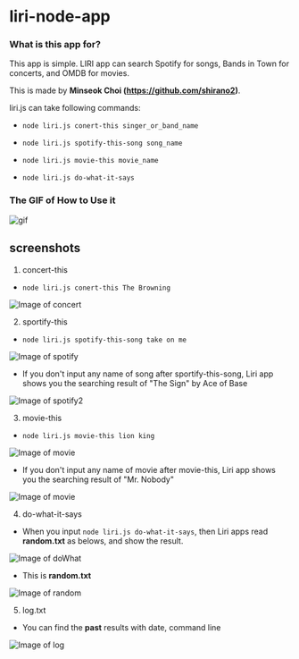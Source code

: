 # liri-node-app

### What is this app for?

This app is simple. LIRI app can search Spotify for songs, Bands in Town for concerts, and OMDB for movies.

This is made by **Minseok Choi (https://github.com/shirano2)**.

liri.js can take following commands:

  * `node liri.js conert-this singer_or_band_name`

  * `node liri.js spotify-this-song song_name`

  * `node liri.js movie-this movie_name`

  * `node liri.js do-what-it-says`





### The GIF of How to Use it
![gif](https://shirano2.github.io/liri-node-app/images/liri.gif)





## screenshots

1. concert-this
* `node liri.js conert-this The Browning`

![Image of concert](https://shirano2.github.io/liri-node-app/images/concert.jpg)



2. sportify-this
* `node liri.js spotify-this-song take on me`

![Image of spotify](https://shirano2.github.io/liri-node-app/images/spotify.jpg)


* If you don't input any name of song after sportify-this-song, Liri app shows you the searching result of "The Sign" by Ace of Base

![Image of spotify2](https://shirano2.github.io/liri-node-app/images/spotify_none.jpg)



3. movie-this
* `node liri.js movie-this lion king`

![Image of movie](https://shirano2.github.io/liri-node-app/images/movie.jpg)


* If you don't input any name of movie after movie-this, Liri app shows you the searching result of "Mr. Nobody"

![Image of movie](https://shirano2.github.io/liri-node-app/images/movie_none.jpg)



4. do-what-it-says
* When you input `node liri.js do-what-it-says`, then Liri apps read **random.txt** as belows, and show the result.

![Image of doWhat](https://shirano2.github.io/liri-node-app/images/dowhat.jpg)

* This is **random.txt**

![Image of random](https://shirano2.github.io/liri-node-app/images/random.jpg)



5. log.txt
* You can find the **past** results with date, command line

![Image of log](https://shirano2.github.io/liri-node-app/images/log.jpg)
